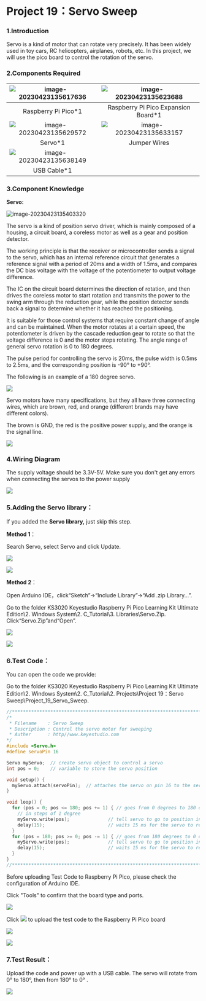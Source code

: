 # Project 19：Servo Sweep

### 1.**Introduction**

Servo is a kind of motor that can rotate very precisely. It has been widely used in toy cars, RC helicopters, airplanes, robots, etc. In this project, we will use the pico board to control the rotation of the servo.



### 2.**Components Required**

| ![image-20230423135617636](media/image-20230423135617636.png) | ![image-20230423135623688](media/image-20230423135623688.png) |
| :----------------------------------------------------------: | :----------------------------------------------------------: |
|                     Raspberry Pi Pico*1                      |             Raspberry Pi Pico Expansion Board*1              |
| ![image-20230423135629572](media/image-20230423135629572.png) | ![image-20230423135633157](media/image-20230423135633157.png) |
|                           Servo*1                            |                         Jumper Wires                         |
| ![image-20230423135638149](media/image-20230423135638149.png) |                                                              |
|                         USB Cable*1                          |                                                              |



### 3.**Component Knowledge**

**Servo:**

![image-20230423135403320](media/image-20230423135403320.png)

The servo is a kind of position servo driver, which is mainly composed of a housing, a circuit board, a coreless motor as well as a gear and position detector. 

The working principle is that the receiver or microcontroller sends a signal to the servo, which has an internal reference circuit that generates a reference signal with a period of 20ms and a width of 1.5ms, and compares the DC bias voltage with the voltage of the potentiometer to output voltage difference. 

The IC on the circuit board determines the direction of rotation, and then drives the coreless motor to start rotation and transmits the power to the swing arm through the reduction gear, while the position detector sends back a signal to determine whether it has reached the positioning. 

It is suitable for those control systems that require constant change of angle and can be maintained. When the motor rotates at a certain speed, the potentiometer is driven by the cascade reduction gear to rotate so that the voltage difference is 0 and the motor stops rotating. The angle range of general servo rotation is 0 to 180 degrees.

The pulse period for controlling the servo is 20ms, the pulse width is 0.5ms to 2.5ms, and the corresponding position is -90° to +90°. 

The following is an example of a 180 degree servo.

![](/media/708316fde05c62113a3024e0efb0c237.jpeg)

Servo motors have many specifications, but they all have three connecting wires, which are brown, red, and orange (different brands may have different colors). 

The brown is GND, the red is the positive power supply, and the orange is the signal line.

![](/media/35084ae289a08e35bdb8c89ceb134ba4.png)



### 4.**Wiring Diagram**

The supply voltage should be 3.3V-5V. Make sure you don't get any errors when connecting the servos to the power supply

![](/media/64a80947d0cd45b50d4bd1d125509bbe.png)

### 5.**Adding the Servo library：**

If you added the **Servo library,** just skip this step.

**Method 1**：

Search Servo, select Servo and click Update.

![](/media/8f126fb4b3d1607827dc402a2bc81586.png)

![](/media/7c8465d1b05e02add0178c67a7c2d349.png)

**Method 2**：

Open Arduino IDE，click“Sketch”→“Include Library”→“Add .zip Library...”.

Go to the folder KS3020 Keyestudio Raspberry Pi Pico Learning Kit Ultimate Edition\\2. Windows System\\2. C\_Tutorial\\3. Libraries\\Servo.Zip. Click“Servo.Zip”and“Open”.

![](/media/c2f8296dc71b80455b5a2bbe34ba70fd.png)

![](/media/434892e57944ad4104863d97eb614690.png)

### 6.**Test Code：**

You can open the code we provide:

Go to the folder KS3020 Keyestudio Raspberry Pi Pico Learning Kit Ultimate Edition\\2. Windows System\\2. C\_Tutorial\\2. Projects\\Project 19：Servo Sweep\\Project\_19\_Servo\_Sweep.

```c
//**********************************************************************
/*
 * Filename    : Servo Sweep
 * Description : Control the servo motor for sweeping
 * Auther      : http//www.keyestudio.com
*/
#include <Servo.h>
#define servoPin 16

Servo myServo;  // create servo object to control a servo
int pos = 0;    // variable to store the servo position

void setup() {
  myServo.attach(servoPin);  // attaches the servo on pin 16 to the servo object
}

void loop() {
  for (pos = 0; pos <= 180; pos += 1) { // goes from 0 degrees to 180 degrees
    // in steps of 1 degree
    myServo.write(pos);              // tell servo to go to position in variable 'pos'
    delay(15);                       // waits 15 ms for the servo to reach the position
  }
  for (pos = 180; pos >= 0; pos -= 1) { // goes from 180 degrees to 0 degrees
    myServo.write(pos);              // tell servo to go to position in variable 'pos'
    delay(15);                       // waits 15 ms for the servo to reach the position
  }
}
//***********************************************************************
```


Before uploading Test Code to Raspberry Pi Pico, please check the configuration of Arduino IDE.

Click "Tools" to confirm that the board type and ports.

![](/media/e3c88fba045d87fcfb4982ff3b807a11.png)

Click ![](/media/b0d41283bf5ae66d2d5ab45db15331ba.png) to upload the test code to the Raspberry Pi Pico board

![](/media/cf16cc3c8fbde83667706d2ae27080fe.png)

![](/media/bfcb7b427f0bccfad426e9bb0307fe67.png)

### 7.**Test Result：**

Upload the code and power up with a USB cable. The servo will rotate from 0° to 180°, then from 180° to 0° .

![](/media/c5250405a4290ecb2d758ff1097310c7.png)
